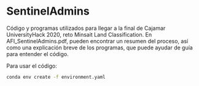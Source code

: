 # SentinelAdmins

Código y programas utilizados para llegar a la final de Cajamar UniversityHack 2020, reto Minsait Land Classification. En AFI_SentinelAdmins.pdf, pueden encontrar un resumen del proceso, así como una explicación breve de los programas, que puede ayudar de guía para entender el código. 

Para usar el código:
```bash
conda env create -f environment.yaml
```

